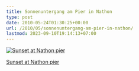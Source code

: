 ```yaml
---
title: Sonnenuntergang am Pier in Nathon
type: post
date: 2010-05-24T01:30:25+00:00
url: /2010/05/sonnenuntergang-am-pier-in-nathon/
lastmod: 2023-09-10T19:14:13+07:00
---
```

<div class="media image">
  <a href="http://www.flickr.com/photos/schreibblogade/4631793192/" title="Sunset at Nathon pier"><img src="//farm5.static.flickr.com/4065/4631793192_5f52b9aaab.jpg" alt="Sunset at Nathon pier" /></p>

  <p>
    Sunset at Nathon pier
  </p>

  <p>
    </a></div>
